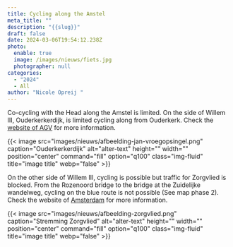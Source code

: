 ```yaml
---
title: Cycling along the Amstel
meta_title: ""
description: "{{slug}}"
draft: false
date: 2024-03-06T19:54:12.238Z
photo:
  enable: true
  image: /images/nieuws/fiets.jpg
  photographer: null
categories:
  - "2024"
  - All
author: "Nicole Opreij "
---
```

Co-cycling with the Head along the Amstel is limited. On the side of Willem III, Ouderkerkerdijk, is limited cycling along from Ouderkerk. Check the [website of AGV](https://www.agv.nl/werk-in-uitvoering/Ouderkerkerdijk/) for more information. 

{{< image src="images/nieuws/afbeelding-jan-vroegopsingel.png" caption="Ouderkerkerdijk" alt="alter-text" height="" width="" position="center" command="fill" option="q100" class="img-fluid" title="image title"  webp="false" >}}

On the other side of Willem III, cycling is possible but traffic for Zorgvlied is blocked. From the Rozenoord bridge to the bridge at the Zuidelijke wandelweg, cycling on the blue route is not possible (See map phase 2). Check the website of [Amsterdam](https://www.amsterdam.nl/projecten/werkzaamheden/overige/amsteldijk/) for more information.

{{< image src="images/nieuws/afbeelding-zorgvlied.png" caption="Stremming Zorgvlied" alt="alter-text" height="" width="" position="center" command="fill" option="q100" class="img-fluid" title="image title"  webp="false" >}}
